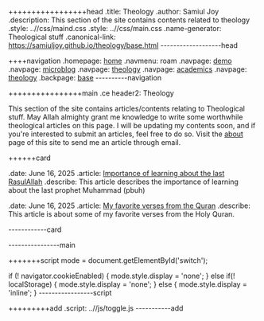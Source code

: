 +++++++++++++++++head
.title: Theology
.author: Samiul Joy
.description: This section of the site contains contents related to theology
.style: ..//css/maind.css
.style: ..//css/main.css
.name-generator: Theological stuff
.canonical-link: https://samiuljoy.github.io/theology/base.html
-------------------head

++++navigation
.homepage: [home](..//index.html)
.navmenu: roam
.navpage: [demo](..//demo/base.html)
.navpage: [microblog](..//microblog/base.html)
.navpage: [theology](..//theology/base.html)
.navpage: [academics](..//academics/base.html)
.navpage: [theology](theology/base.html)
.backpage: [base](base.html)
----------navigation

++++++++++++++++main
.ce header2: Theology

This section of the site contains articles/contents relating to Theological stuff. May Allah almighty grant me knowledge to write some worthwhile theological articles on this page. I will be updating my contents soon, and if you're interested to submit an articles, feel free to do so. Visit the [about](../about.html) page of this site to send me an article through email.

++++++card
 
.date: June 16, 2025
.article: [Importance of learning about the last RasulAllah](muhammad.html)
.describe: This article describes the importance of learning about the last prophet Muhammad (pbuh)

 
.date: June 16, 2025
.article: [My favorite verses from the Quran](favoriteverses.html)
.describe: This article is about some of my favorite verses from the Holy Quran.

------------card

----------------main

+++++++script
mode = document.getElementById('switch');

if (! navigator.cookieEnabled) {
	mode.style.display = 'none';
}
else if(! localStorage) {
	mode.style.display = 'none';
}
else {
	mode.style.display = 'inline';
}
-----------------script

+++++++++add
.script: ..//js/toggle.js
-----------add
